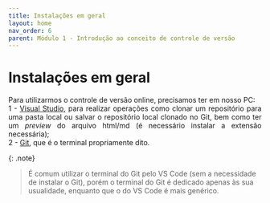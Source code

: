 ```yaml
---
title: Instalações em geral
layout: home
nav_order: 6
parent: Módulo 1 - Introdução ao conceito de controle de versão
---
```


<h1>Instalações em geral</h1>

<p align = "justify">
Para utilizarmos o controle de versão online, precisamos ter em nosso PC:
<br>1 - <a href = "https://visualstudio.microsoft.com/pt-br/downloads/">Visual Studio</a>, para realizar operações como clonar um repositório para uma pasta local ou salvar o repositório local clonado no Git, bem como ter um <i>preview</i> do arquivo html/md (é necessário instalar a extensão necessária);
<br>2 - <a href = "https://git-scm.com/downloads">Git</a>, que é o terminal propriamente dito.
</p>

{: .note}
>É comum utilizar o terminal do Git pelo VS Code (sem a necessidade de instalar o Git), porém o terminal do Git é dedicado apenas às sua usualidade, enquanto que o do VS Code é mais genérico.
